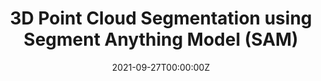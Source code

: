 ---
title:  3D Point Cloud Segmentation using Segment Anything Model (SAM)
summary: Segment Anything Model (SAM) is designed and trained to be promptable and shows strong zero-shot image segmentation capability. 3D point cloud segmentation is a challenging task due to the lack of labeled data. We designed a SAM-based 3D point cloud segmentation workflow and it improves the efficiency of 3D point cloud segmentation. High quality 3D point cloud is projected into 2D images using intensity or RGB information of the point cloud. Image embeddings are extracted using the image encoder of the Mobile SAM, a lightweight version of SAM suitable for mobile applications, and can be queried by prompts to generate segmentation masks. The segmentation masks are then projected back to the 3D point cloud to generate the final segmentation results.
tags:
  - Dashboard
date: '2021-09-27T00:00:00Z'

# Optional external URL for project (replaces project detail page).
external_link: ''

image:
  caption: Photo by rawpixel on Unsplash
  focal_point: Smart

links:
  - icon: video
    icon_pack: custom
    name: paper (under review)
    url: 

url_code: ''
url_pdf: ''
url_slides: ''
url_video: ''

# Slides (optional).
#   Associate this project with Markdown slides.
#   Simply enter your slide deck's filename without extension.
#   E.g. `slides = "example-slides"` references `content/slides/example-slides.md`.
#   Otherwise, set `slides = ""`.
# slides: example
---